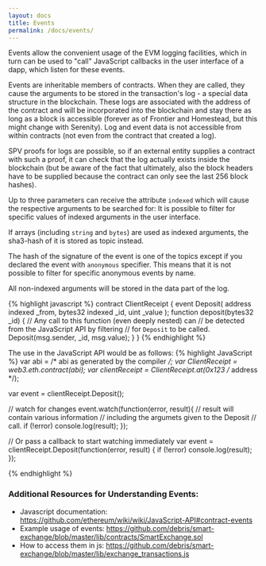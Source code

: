 ```yaml
---
layout: docs
title: Events
permalink: /docs/events/
---
```


Events allow the convenient usage of the EVM logging facilities,
which in turn can be used to "call" JavaScript callbacks in the user interface
of a dapp, which listen for these events.

Events are
inheritable members of contracts. When they are called, they cause the
arguments to be stored in the transaction's log - a special data structure
in the blockchain. These logs are associated with the address of
the contract and will be incorporated into the blockchain
and stay there as long as a block is accessible (forever as of
Frontier and Homestead, but this might change with Serenity). Log and
event data is not accessible from within contracts (not even from
the contract that created a log).

SPV proofs for logs are possible, so if an external entity supplies
a contract with such a proof, it can check that the log actually
exists inside the blockchain (but be aware of the fact that
ultimately, also the block headers have to be supplied because
the contract can only see the last 256 block hashes).

Up to three parameters can
receive the attribute `indexed` which will cause the respective arguments
to be searched for: It is possible to filter for specific values of
indexed arguments in the user interface.

If arrays (including `string` and `bytes`) are used as indexed arguments, the
sha3-hash of it is stored as topic instead.

The hash of the signature of the event is one of the topics except if you
declared the event with `anonymous` specifier. This means that it is
not possible to filter for specific anonymous events by name.

All non-indexed arguments will be stored in the data part of the log.

{% highlight javascript %}
contract ClientReceipt {
  event Deposit(
    address indexed _from,
    bytes32 indexed _id,
    uint _value
  );
  function deposit(bytes32 _id) {
    // Any call to this function (even deeply nested) can
    // be detected from the JavaScript API by filtering
    // for `Deposit` to be called.
    Deposit(msg.sender, _id, msg.value);
  }
}
{% endhighlight %}

The use in the JavaScript API would be as follows:
{% highlight JavaScript %}
var abi = /* abi as generated by the compiler */;
var ClientReceipt = web3.eth.contract(abi);
var clientReceipt = ClientReceipt.at(0x123 /* address */);

var event = clientReceipt.Deposit();

// watch for changes
event.watch(function(error, result){
  // result will contain various information
  // including the argumets given to the Deposit
  // call.
  if (!error)
    console.log(result);
});

// Or pass a callback to start watching immediately
var event = clientReceipt.Deposit(function(error, result) {
  if (!error)
    console.log(result);
});

{% endhighlight %}

### Additional Resources for Understanding Events:

- Javascript documentation: <https://github.com/ethereum/wiki/wiki/JavaScript-API#contract-events>
- Example usage of events: <https://github.com/debris/smart-exchange/blob/master/lib/contracts/SmartExchange.sol>
- How to access them in js: <https://github.com/debris/smart-exchange/blob/master/lib/exchange_transactions.js>

